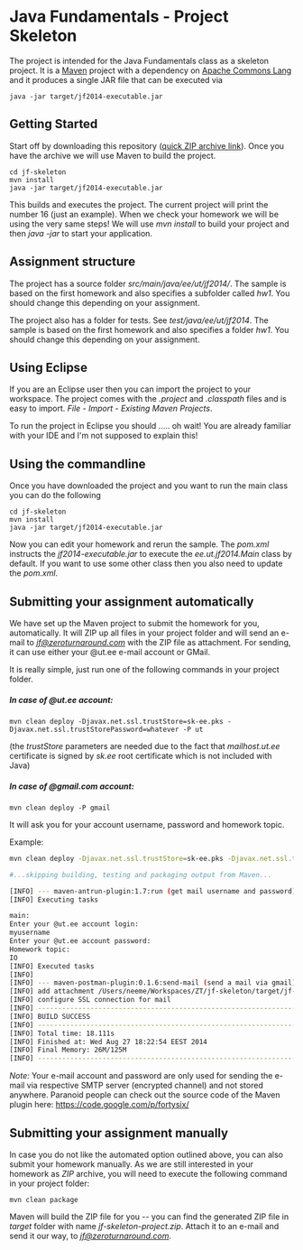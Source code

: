 Java Fundamentals - Project Skeleton
===========

The project is intended for the Java Fundamentals class as a skeleton project. It is a [Maven](http://maven.apache.org/)
project with a dependency on [Apache Commons Lang](http://commons.apache.org/lang/) and it produces a single
JAR file that can be executed via

```shell
java -jar target/jf2014-executable.jar
```

Getting Started
---------------

Start off by downloading this repository ([quick ZIP archive link](https://github.com/toomasr/jf-skeleton/zipball/master)). 
Once you have the archive we will use Maven to build the project.

```shell
cd jf-skeleton
mvn install
java -jar target/jf2014-executable.jar
```

This builds and executes the project. The current project will print the number 16 (just an example). When we check your
homework we will be using the very same steps! We will use *mvn install* to build your project and then *java -jar*
to start your application.

Assignment structure
--------------------------

The project has a source folder *src/main/java/ee/ut/jf2014/*. The sample is based on the first homework and
also specifies a subfolder called *hw1*. You should change this depending on your assignment.

The project also has a folder for tests. See *test/java/ee/ut/jf2014*. The sample is based on the first homework
and also specifies a folder *hw1*. You should change this depending on your assignment.

Using Eclipse
-------------

If you are an Eclipse user then you can import the project to your workspace. The project comes with the *.project*
and *.classpath* files and is easy to import. *File* - *Import* - *Existing Maven Projects*.

To run the project in Eclipse you should ..... oh wait! You are already familiar with your IDE and I'm not
supposed to explain this!

Using the commandline
---------------------

Once you have downloaded the project and you want to run the main class you can do the following

```shell
cd jf-skeleton
mvn install
java -jar target/jf2014-executable.jar
```

Now you can edit your homework and rerun the sample. The *pom.xml* instructs the *jf2014-executable.jar* to execute
the *ee.ut.jf2014.Main* class by default. If you want to use some other class then you also need to update the *pom.xml*.

Submitting your assignment automatically
--------------------------

We have set up the Maven project to submit the homework for you, automatically. It will ZIP up all files in your project
folder and will send an e-mail to *jf@zeroturnaround.com* with the ZIP file as attachment. For sending, it can use either
your @ut.ee e-mail account or GMail.

It is really simple, just run one of the following commands in your project folder.

##### In case of @ut.ee account:

```
mvn clean deploy -Djavax.net.ssl.trustStore=sk-ee.pks -Djavax.net.ssl.trustStorePassword=whatever -P ut
```
(the *trustStore* parameters are needed due to the fact that *mailhost.ut.ee* certificate is signed by
*sk.ee* root certificate which is not included with Java)

##### In case of @gmail.com account:

```
mvn clean deploy -P gmail
```

It will ask you for your account username, password and homework topic.

Example:

```bash
mvn clean deploy -Djavax.net.ssl.trustStore=sk-ee.pks -Djavax.net.ssl.trustStorePassword=whatever -P ut

#...skipping building, testing and packaging output from Maven...

[INFO] --- maven-antrun-plugin:1.7:run (get mail username and password) @ jf2014-hwX ---
[INFO] Executing tasks

main:
Enter your @ut.ee account login:
myusername
Enter your @ut.ee account password:
Homework topic:
IO
[INFO] Executed tasks
[INFO]
[INFO] --- maven-postman-plugin:0.1.6:send-mail (send a mail via gmail) @ jf2014-hwX ---
[INFO] add attachment /Users/neeme/Workspaces/ZT/jf-skeleton/target/jf-skeleton-project.zip
[INFO] configure SSL connection for mail
[INFO] ------------------------------------------------------------------------
[INFO] BUILD SUCCESS
[INFO] ------------------------------------------------------------------------
[INFO] Total time: 18.111s
[INFO] Finished at: Wed Aug 27 18:22:54 EEST 2014
[INFO] Final Memory: 26M/125M
[INFO] ------------------------------------------------------------------------
```

*Note:* Your e-mail account and password are only used for sending the e-mail via respective SMTP server
(encrypted channel) and not stored anywhere. Paranoid people can check out the source code of the Maven plugin here:
https://code.google.com/p/fortysix/

Submitting your assignment manually
--------------------------

In case you do not like the automated option outlined above, you can also submit your homework manually.
As we are still interested in your homework as *ZIP* archive, you will need to execute the following command
in your project folder:

```
mvn clean package
```

Maven will build the ZIP file for you -- you can find the generated ZIP file in *target* folder with name 
*jf-skeleton-project.zip*. Attach it to an e-mail and send it our way, to *jf@zeroturnaround.com*.
